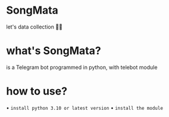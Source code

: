# SongMata
let's data collection 🤷🏻

# what's SongMata?
is a Telegram bot programmed in python, with telebot module

# how to use?
• ``install python 3.10 or latest version``
• ``install the module``
